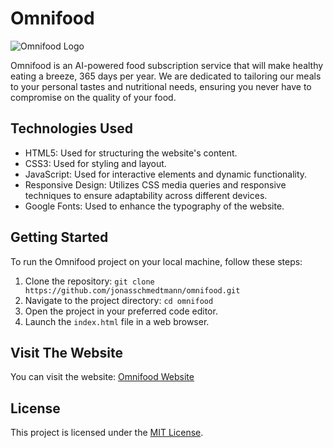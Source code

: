 # Omnifood

![Omnifood Logo](https://github.com/hussein1574/Omnifood/assets/10996722/5f965dc2-2a41-439e-bda0-7e6fd8290cc9)

Omnifood is an AI-powered food subscription service that will make healthy eating a breeze, 365 days per year. We are dedicated to tailoring our meals to your personal tastes and nutritional needs, ensuring you never have to compromise on the quality of your food.

## Technologies Used

- HTML5: Used for structuring the website's content.
- CSS3: Used for styling and layout.
- JavaScript: Used for interactive elements and dynamic functionality.
- Responsive Design: Utilizes CSS media queries and responsive techniques to ensure adaptability across different devices.
- Google Fonts: Used to enhance the typography of the website.

## Getting Started

To run the Omnifood project on your local machine, follow these steps:

1. Clone the repository: `git clone https://github.com/jonasschmedtmann/omnifood.git`
2. Navigate to the project directory: `cd omnifood`
3. Open the project in your preferred code editor.
4. Launch the `index.html` file in a web browser.

## Visit The Website

You can visit the website: [Omnifood Website](https://omnifood-hussein.netlify.app/)

## License

This project is licensed under the [MIT License](https://opensource.org/licenses/MIT).


